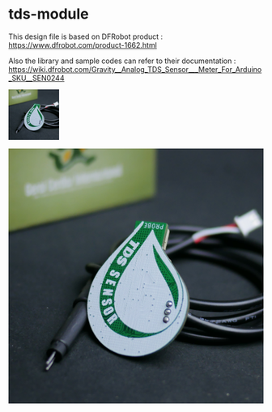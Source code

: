 # tds-module

This design file is based on DFRobot product :
https://www.dfrobot.com/product-1662.html

Also the library and sample codes can refer to their documentation :
https://wiki.dfrobot.com/Gravity__Analog_TDS_Sensor___Meter_For_Arduino_SKU__SEN0244

<img src="images/P1370415.JPG" width=100>

![](images/P1370415.JPG)
